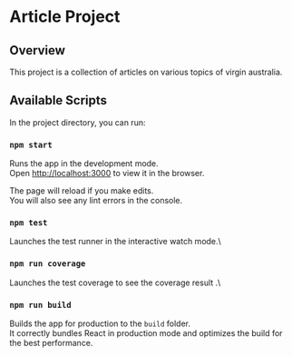 
# Article Project

## Overview

This project is a collection of articles on various topics of virgin australia.

## Available Scripts

In the project directory, you can run:

### `npm start`

Runs the app in the development mode.\
Open [http://localhost:3000](http://localhost:3000) to view it in the browser.

The page will reload if you make edits.\
You will also see any lint errors in the console.

### `npm test`

Launches the test runner in the interactive watch mode.\

### `npm run coverage`

Launches the test coverage to see the coverage result .\

### `npm run build`

Builds the app for production to the `build` folder.\
It correctly bundles React in production mode and optimizes the build for the best performance.
